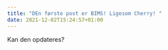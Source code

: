 ```yaml
---
title: "DEn første post er BIMS! Ligesom Cherry! "
date: 2021-12-02T15:24:57+01:00
---
```


Kan den opdateres? 